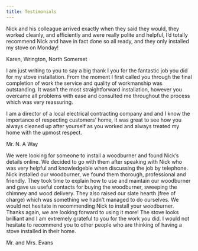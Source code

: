 ```yaml
---
title: Testimonials
---
```


<div>
  <div class="testimonial-body">
    <p>Nick and his colleague arrived exactly when they said they would, they worked cleanly, and efficiently and were really polite and helpful, I’d totally recommend Nick and have in fact done so all ready, and they only installed my stove on Monday!</p>
  </div>
  <div class="testimonial-author">Karen, Wrington, North Somerset</div>
  <div class="testimonial-body">
    <p>I am just writing to you to say a big thank I you for the fantastic job you did for my stove installation. From the moment I first called you through the final completion of work the service and quality of workmanship was outstanding. It wasn’t the most straightforward installation, however you overcame all problems with ease and consulted me throughout the process which was very reassuring.</p>
    <p>I am a director of a local electrical contracting company and and I know the importance of respecting customers’ home, it was great to see how you always cleaned up after yourself as you worked and always treated my home with the upmost respect.</p>
  </div>
  <div class="testimonial-author">Mr. N. A Way</div>
  <div class="testimonial-body">
    <p>We were looking for someone to install a woodburner and found Nick’s details online. We decided to go with them after speaking with&nbsp;Nick who was very helpful and knowledgeble when discussing the job by telephone. Nick installed our woodburner, we found them thorough, professional and friendly. They took time to explain how to use and maintain our woodburner and gave us useful contacts for buying the woodburner, sweeping the chimney and wood delivery. They also raised our slate hearth (free of charge) which was something we hadn’t managed to do ourselves. We would not hesitate in recommending Nick to install your woodburner. Thanks again, we are looking forward to using it more! The stove looks brilliant and I am extremely grateful to you for the work you did. I would not hesitate to recommend you to other people who are thinking of having a stove installed in their home.</p>
  </div>
  <div class="testimonial-author">Mr. and Mrs. Evans</div>
</div>
